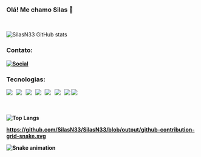 ### Olá! Me chamo Silas 👋

<br/>

![SilasN33 GitHub stats](https://github-readme-stats.vercel.app/api?username=SilasN33&show_icons=true&theme=dracula)



### <b>Contato:

[![Social](	https://img.shields.io/badge/LinkedIn-0077B5?style=for-the-badge&logo=linkedin&logoColor=white)](https://www.linkedin.com/in/silas-neto/)

### <b>Tecnologias:

<img style = "margin-right:6px" src = '	https://img.shields.io/badge/Python-14354C?style=for-the-badge&logo=python&logoColor=white'/>
<img style = "margin-right:6px" src = '	https://img.shields.io/badge/MySQL-00000F?style=for-the-badge&logo=mysql&logoColor=white'/>
<img style = "margin-right:6px" src = 'https://img.shields.io/badge/JavaScript-F7DF1E?style=for-the-badge&logo=javascript&logoColor=white'/>
<img style = "margin-right:6px" src = 'https://img.shields.io/badge/Node.js-43853D?style=for-the-badge&logo=node.js&logoColor=white'/>
<img style = "margin-right:6px" src = 'https://img.shields.io/badge/Bootstrap-563D7C?style=for-the-badge&logo=bootstrap&logoColor=white'/>
<img  style = "margin-right:6px" src = 'https://img.shields.io/badge/React-20232A?style=for-the-badge&logo=react&logoColor=61DAFB'/>
<img src = 'https://img.shields.io/badge/Express.js-404D59?style=for-the-badge'/>
<img src = '	https://img.shields.io/badge/Google_Cloud-4285F4?style=for-the-badge&logo=google-cloud&logoColor=white'/>

<br/>
<br/>
<br/>        

![Top Langs](https://github-readme-stats.vercel.app/api/top-langs/?username=SilasN33&layout=compact)

https://github.com/SilasN33/SilasN33/blob/output/github-contribution-grid-snake.svg

![Snake animation](https://github.com/SilasN33/SilasN33/blob/output/github-contribution-grid-snake.svg)










